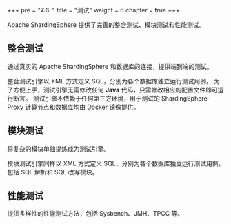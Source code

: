 +++
pre = "<b>7.6. </b>"
title = "测试"
weight = 6
chapter = true
+++

Apache ShardingSphere 提供了完善的整合测试、模块测试和性能测试。

## 整合测试

通过真实的 Apache ShardingSphere 和数据库的连接，提供端到端的测试。

整合测试引擎以 XML 方式定义 SQL，分别为各个数据库独立运行测试用例。
为了方便上手，测试引擎无需修改任何 **Java** 代码，只需修改相应的配置文件即可运行断言。
测试引擎不依赖于任何第三方环境，用于测试的 ShardingSphere-Proxy 计算节点和数据库均由 Docker 镜像提供。

## 模块测试

将复杂的模块单独提炼成为测试引擎。

模块测试引擎同样以 XML 方式定义 SQL，分别为各个数据库独立运行测试用例，包括 SQL 解析和 SQL 改写模块。

## 性能测试

提供多样性的性能测试方法，包括 Sysbench、JMH、TPCC 等。
